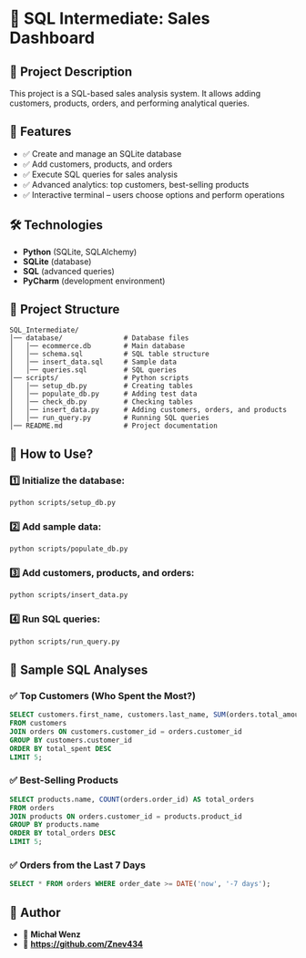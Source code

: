 # 🌊 SQL Intermediate: Sales Dashboard

## 📌 Project Description
This project is a SQL-based sales analysis system. It allows adding customers, products, orders, and performing analytical queries.

## 🚀 Features
- ✅ Create and manage an SQLite database  
- ✅ Add customers, products, and orders  
- ✅ Execute SQL queries for sales analysis  
- ✅ Advanced analytics: top customers, best-selling products  
- ✅ Interactive terminal – users choose options and perform operations  

## 🛠 Technologies
- **Python** (SQLite, SQLAlchemy)  
- **SQLite** (database)  
- **SQL** (advanced queries)  
- **PyCharm** (development environment)  

## 📂 Project Structure
```
SQL_Intermediate/
│── database/               # Database files
│   │── ecommerce.db        # Main database
│   │── schema.sql          # SQL table structure
│   │── insert_data.sql     # Sample data
│   │── queries.sql         # SQL queries
│── scripts/                # Python scripts
│   │── setup_db.py         # Creating tables
│   │── populate_db.py      # Adding test data
│   │── check_db.py         # Checking tables
│   │── insert_data.py      # Adding customers, orders, and products
│   │── run_query.py        # Running SQL queries
│── README.md               # Project documentation
```

## 📖 How to Use?
### 1️⃣ Initialize the database:
```bash
python scripts/setup_db.py
```

### 2️⃣ Add sample data:
```bash
python scripts/populate_db.py
```

### 3️⃣ Add customers, products, and orders:
```bash
python scripts/insert_data.py
```

### 4️⃣ Run SQL queries:
```bash
python scripts/run_query.py
```

## 🎯 Sample SQL Analyses
### ✅ Top Customers (Who Spent the Most?)
```sql
SELECT customers.first_name, customers.last_name, SUM(orders.total_amount) AS total_spent
FROM customers
JOIN orders ON customers.customer_id = orders.customer_id
GROUP BY customers.customer_id
ORDER BY total_spent DESC
LIMIT 5;
```

### ✅ Best-Selling Products
```sql
SELECT products.name, COUNT(orders.order_id) AS total_orders
FROM orders
JOIN products ON orders.customer_id = products.product_id
GROUP BY products.name
ORDER BY total_orders DESC
LIMIT 5;
```

### ✅ Orders from the Last 7 Days
```sql
SELECT * FROM orders WHERE order_date >= DATE('now', '-7 days');
```

## 📢 Author
- 👤 **Michał Wenz**  
- 📧 **https://github.com/Znev434**


